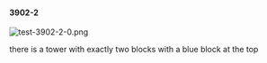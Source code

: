 #### 3902-2
![test-3902-2-0.png](https://github.com/lil-lab/nlvr/raw/master/nlvr/test/images/1/test-3902-2-0.png "test-3902-2-0.png")

there is a tower with exactly two blocks with a blue block at the top